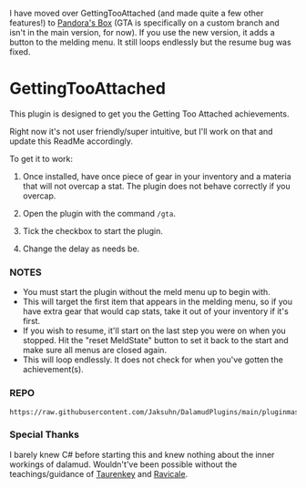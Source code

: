 I have moved over GettingTooAttached (and made quite a few other features!) to [Pandora's Box](https://github.com/PunishXIV/PandorasBox) (GTA is specifically on a custom branch and isn't in the main version, for now). If you use the new version, it adds a button to the melding menu. It still loops endlessly but the resume bug was fixed.

# GettingTooAttached

This plugin is designed to get you the Getting Too Attached achievements.

Right now it's not user friendly/super intuitive, but I'll work on that and update this ReadMe accordingly.

To get it to work:

1. Once installed, have once piece of gear in your inventory and a materia that will not overcap a stat. The plugin does not behave correctly if you overcap.

2. Open the plugin with the command `/gta`.

3. Tick the checkbox to start the plugin.

4. Change the delay as needs be.

### NOTES

-   You must start the plugin without the meld menu up to begin with.
-   This will target the first item that appears in the melding menu, so if you have extra gear that would cap stats, take it out of your inventory if it's first.
-   If you wish to resume, it'll start on the last step you were on when you stopped. Hit the "reset MeldState" button to set it back to the start and make sure all menus are closed again.
-   This will loop endlessly. It does not check for when you've gotten the achievement(s).

### REPO

```
https://raw.githubusercontent.com/Jaksuhn/DalamudPlugins/main/pluginmaster.json
```

### Special Thanks

I barely knew C# before starting this and knew nothing about the inner workings of dalamud. Wouldn't've been possible without the teachings/guidance of [Taurenkey](https://github.com/Taurenkey/) and [Ravicale](https://github.com/Ravicale/).
